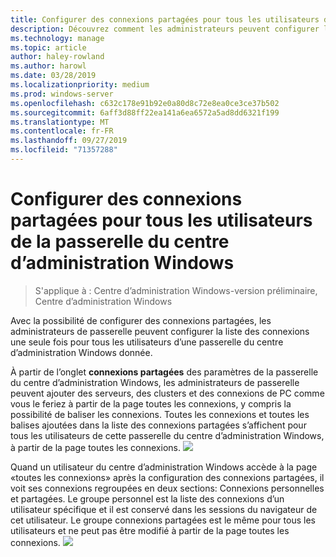 ```yaml
---
title: Configurer des connexions partagées pour tous les utilisateurs de la passerelle du centre d’administration Windows
description: Découvrez comment les administrateurs peuvent configurer la passerelle du centre d’administration Windows (Project Honolulu) une fois pour permettre à tous les utilisateurs de partager une seule liste de connexions.
ms.technology: manage
ms.topic: article
author: haley-rowland
ms.author: harowl
ms.date: 03/28/2019
ms.localizationpriority: medium
ms.prod: windows-server
ms.openlocfilehash: c632c178e91b92e0a80d8c72e8ea0ce3ce37b502
ms.sourcegitcommit: 6aff3d88ff22ea141a6ea6572a5ad8dd6321f199
ms.translationtype: MT
ms.contentlocale: fr-FR
ms.lasthandoff: 09/27/2019
ms.locfileid: "71357288"
---
```

# <a name="configure-shared-connections-for-all-users-of-the-windows-admin-center-gateway"></a>Configurer des connexions partagées pour tous les utilisateurs de la passerelle du centre d’administration Windows

> S'applique à : Centre d’administration Windows-version préliminaire, Centre d’administration Windows

Avec la possibilité de configurer des connexions partagées, les administrateurs de passerelle peuvent configurer la liste des connexions une seule fois pour tous les utilisateurs d’une passerelle du centre d’administration Windows donnée. 

À partir de l’onglet **connexions partagées** des paramètres de la passerelle du centre d’administration Windows, les administrateurs de passerelle peuvent ajouter des serveurs, des clusters et des connexions de PC comme vous le feriez à partir de la page toutes les connexions, y compris la possibilité de baliser les connexions. Toutes les connexions et toutes les balises ajoutées dans la liste des connexions partagées s’affichent pour tous les utilisateurs de cette passerelle du centre d’administration Windows, à partir de la page toutes les connexions.
    ![](../media/shared-cnxns-1.png)

Quand un utilisateur du centre d’administration Windows accède à la page «toutes les connexions» après la configuration des connexions partagées, il voit ses connexions regroupées en deux sections: Connexions personnelles et partagées. Le groupe personnel est la liste des connexions d’un utilisateur spécifique et il est conservé dans les sessions du navigateur de cet utilisateur. Le groupe connexions partagées est le même pour tous les utilisateurs et ne peut pas être modifié à partir de la page toutes les connexions.
![](../media/shared-cnxns-2.png)